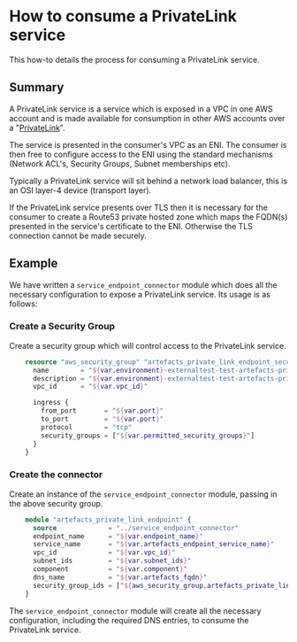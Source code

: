 # How to consume a PrivateLink service

This how-to details the process for consuming a PrivateLink service.

## Summary

A PrivateLink service is a service which is exposed in a VPC in one AWS account and is made available for consumption
in other AWS accounts over a "[PrivateLink](https://docs.aws.amazon.com/AmazonVPC/latest/UserGuide/endpoint-service.html)".

The service is presented in the consumer's VPC as an ENI. The consumer is then free to configure access to the ENI
using the standard mechanisms (Network ACL's, Security Groups, Subnet memberships etc).

Typically a PrivateLink service will sit behind a network load balancer, this is an OSI layer-4 device (transport
layer).

If the PrivateLink service presents over TLS then it is necessary for the consumer to create a Route53 private hosted
zone which maps the FQDN(s) presented in the service's certificate to the ENI. Otherwise the TLS connection cannot be
made securely.

## Example

We have written a `service_endpoint_connector` module which does all the necessary configuration to expose a
PrivateLink service. Its usage is as follows:

### Create a Security Group

Create a security group which will control access to the PrivateLink service.

```terraform
    resource "aws_security_group" "artefacts_private_link_endpoint_security_group" {
      name        = "${var.environment}-externaltest-test-artefacts-private-link-endpoint"
      description = "${var.environment}-externaltest-test-artefacts-private-link-endpoint"
      vpc_id      = "${var.vpc_id}"

      ingress {
        from_port       = "${var.port}"
        to_port         = "${var.port}"
        protocol        = "tcp"
        security_groups = ["${var.permitted_security_groups}"]
      }
    }
```

### Create the connector

Create an instance of the `service_endpoint_connector` module, passing in the above security group.

```terraform
    module "artefacts_private_link_endpoint" {
      source             = "../service_endpoint_connector"
      endpoint_name      = "${var.endpoint_name}"
      service_name       = "${var.artefacts_endpoint_service_name}"
      vpc_id             = "${var.vpc_id}"
      subnet_ids         = "${var.subnet_ids}"
      component          = "${var.component}"
      dns_name           = "${var.artefacts_fqdn}"
      security_group_ids = ["${aws_security_group.artefacts_private_link_endpoint_security_group.id}"]
    }
```

The `service_endpoint_connector` module will create all the necessary configuration, including the required DNS entries,
to consume the PrivateLink service.
